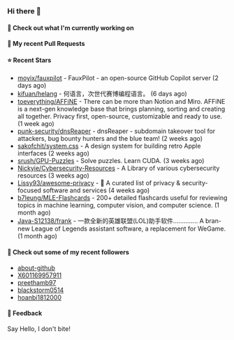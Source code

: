 ### Hi there 👋

#### 👷 Check out what I'm currently working on

#### 🔨 My recent Pull Requests


#### ⭐ Recent Stars

- [moyix/fauxpilot](https://github.com/moyix/fauxpilot) - FauxPilot - an open-source GitHub Copilot server (2 days ago)
- [kifuan/helang](https://github.com/kifuan/helang) - 何语言，次世代赛博编程语言。 (6 days ago)
- [toeverything/AFFiNE](https://github.com/toeverything/AFFiNE) - There can be more than Notion and Miro. AFFiNE is a next-gen knowledge base that brings planning, sorting and creating all together. Privacy first, open-source, customizable and ready to use.  (1 week ago)
- [punk-security/dnsReaper](https://github.com/punk-security/dnsReaper) - dnsReaper - subdomain takeover tool for attackers, bug bounty hunters and the blue team! (2 weeks ago)
- [sakofchit/system.css](https://github.com/sakofchit/system.css) - A design system for building retro Apple interfaces (2 weeks ago)
- [srush/GPU-Puzzles](https://github.com/srush/GPU-Puzzles) - Solve puzzles. Learn CUDA. (3 weeks ago)
- [Nickyie/Cybersecurity-Resources](https://github.com/Nickyie/Cybersecurity-Resources) - A Library of various cybersecurity resources (3 weeks ago)
- [Lissy93/awesome-privacy](https://github.com/Lissy93/awesome-privacy) - 🦄  A curated list of privacy &amp; security-focused software and services (4 weeks ago)
- [b7leung/MLE-Flashcards](https://github.com/b7leung/MLE-Flashcards) - 200&#43; detailed flashcards useful for reviewing topics in machine learning, computer vision, and computer science. (1 month ago)
- [Java-S12138/frank](https://github.com/Java-S12138/frank) - 一款全新的英雄联盟(LOL)助手软件.............. A bran-new League of Legends assistant software, a replacement for WeGame. (1 month ago)

#### 👯 Check out some of my recent followers

- [about-github](https://github.com/about-github)
- [X601169957911](https://github.com/X601169957911)
- [preethamb97](https://github.com/preethamb97)
- [blackstorm0514](https://github.com/blackstorm0514)
- [hoanbi1812000](https://github.com/hoanbi1812000)

#### 💬 Feedback

Say Hello, I don't bite!